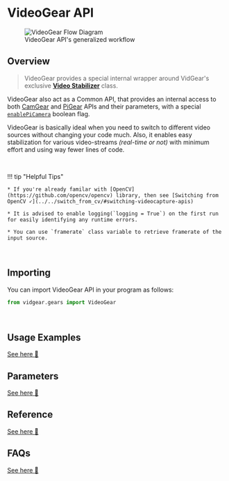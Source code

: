 <!--
===============================================
vidgear library source-code is deployed under the Apache 2.0 License:

Copyright (c) 2019-2020 Abhishek Thakur(@abhiTronix) <abhi.una12@gmail.com>

Licensed under the Apache License, Version 2.0 (the "License");
you may not use this file except in compliance with the License.
You may obtain a copy of the License at

   http://www.apache.org/licenses/LICENSE-2.0

Unless required by applicable law or agreed to in writing, software
distributed under the License is distributed on an "AS IS" BASIS,
WITHOUT WARRANTIES OR CONDITIONS OF ANY KIND, either express or implied.
See the License for the specific language governing permissions and
limitations under the License.
===============================================
-->

# VideoGear API 

<figure>
  <img src="../../../assets/images/videogear_workflow.png" alt="VideoGear Flow Diagram" loading="lazy" />
  <figcaption>VideoGear API's generalized workflow</figcaption>
</figure>

## Overview

> VideoGear provides a special internal wrapper around VidGear's exclusive [**Video Stabilizer**](../../stabilizer/overview/) class. 

VideoGear also act as a Common API, that provides an internal access to both [CamGear](../../camgear/overview/) and [PiGear](../../pigear/overview/) APIs and their parameters, with a special [`enablePiCamera`](../params/#enablepicamera) boolean flag.

VideoGear is basically ideal when you need to switch to different video sources without changing your code much. Also, it enables easy stabilization for various video-streams _(real-time or not)_  with minimum effort and using way fewer lines of code.

&thinsp; 


!!! tip "Helpful Tips"

	* If you're already familar with [OpenCV](https://github.com/opencv/opencv) library, then see [Switching from OpenCV ➶](../../switch_from_cv/#switching-videocapture-apis)

	* It is advised to enable logging(`logging = True`) on the first run for easily identifying any runtime errors.

	* You can use `framerate` class variable to retrieve framerate of the input source.


&thinsp; 

## Importing

You can import VideoGear API in your program as follows:

```python
from vidgear.gears import VideoGear
```

&thinsp;

## Usage Examples

<div class="zoom">
<a href="../usage/">See here 🚀</a>
</div>

## Parameters

<div class="zoom">
<a href="../params/">See here 🚀</a>
</div>

## Reference

<div class="zoom">
<a href="../../../bonus/reference/videogear/">See here 🚀</a>
</div>


## FAQs

<div class="zoom">
<a href="../../../help/videogear_faqs/">See here 🚀</a>
</div>

&thinsp; 